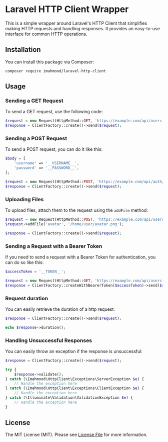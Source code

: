 # Laravel HTTP Client Wrapper
This is a simple wrapper around Laravel's HTTP Client that simplifies making HTTP requests and handling responses.
It provides an easy-to-use interface for common HTTP operations.

## Installation
You can install this package via Composer:

```
composer require imahmood/laravel-http-client
```

## Usage

### Sending a GET Request
To send a GET request, use the following code:

``` php
$request = new Request(HttpMethod::GET, 'https://example.com/api/users');
$response = ClientFactory::create()->send($request);
```

### Sending a POST Request
To send a POST request, you can do it like this:

```php
$body = [
    'username' => '__USERNAME__',
    'password' => '__PASSWORD__',
];

$request = new Request(HttpMethod::POST, 'https://example.com/api/auth/login', $body);
$response = ClientFactory::create()->send($request);
```

### Uploading Files
To upload files, attach them to the request using the `addFile` method:

```php
$request = new Request(HttpMethod::POST, 'https://example.com/api/users/1/avatar', $body);
$request->addFile('avatar', '/home/user/avatar.png');

$response = ClientFactory::create()->send($request);
```

### Sending a Request with a Bearer Token
If you need to send a request with a Bearer Token for authentication, you can do so like this:

```php
$accessToken = '__TOKEN__';

$request = new Request(HttpMethod::GET, 'https://example.com/api/users', $body);
$response = ClientFactory::createWithBearerToken($accessToken)->send($request);
```

### Request duration
You can easily retrieve the duration of a http request:

```php
$response = ClientFactory::create()->send($request);

echo $response->duration();
```

### Handling Unsuccessful Responses
You can easily throw an exception if the response is unsuccessful:

```php
$response = ClientFactory::create()->send($request);

try {
    $response->validate();
} catch (\Imahmood\HttpClient\Exceptions\ServerException $e) {
    // Handle the exception here
} catch (\Imahmood\HttpClient\Exceptions\ClientException $e) {
    // Handle the exception here
} catch (\Illuminate\Validation\ValidationException $e) {
    // Handle the exception here
}
```

## License

The MIT License (MIT). Please see [License File](LICENSE) for more information.
